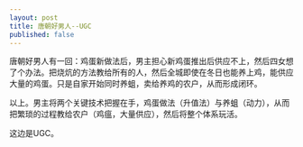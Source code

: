 ```yaml
---
layout: post
title: 唐朝好男人--UGC
published: false
---
```


唐朝好男人有一回：鸡蛋新做法后，男主担心新鸡蛋推出后供应不上，然后四女想了个办法。把烧炕的方法教给所有的人，然后全城即使在冬日也能养上鸡，能供应大量的鸡蛋。只是自家开始同时养蛆，卖给养鸡的农户，从而形成闭环。

以上。男主将两个关键技术把握在手，鸡蛋做法（升值法）与养蛆（动力），从而把繁琐的过程教给农户（鸡瘟，大量供应），然后将整个体系玩活。

这边是UGC。
